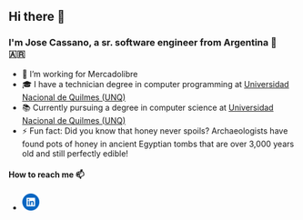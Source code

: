## Hi there 👋


### I'm Jose Cassano, a sr. software engineer from Argentina 🧉 🇦🇷
- 🔭 I’m working for Mercadolibre
- 🎓 I have a technician degree in computer programming at [Universidad Nacional de Quilmes (UNQ)](https://www.unq.edu.ar/)
- 📚 Currently pursuing a degree in computer science at [Universidad Nacional de Quilmes (UNQ)](https://www.unq.edu.ar/)
- ⚡ Fun fact: Did you know that honey never spoils? Archaeologists have found pots of honey in ancient Egyptian tombs that are over 3,000 years old and still perfectly edible!

#### How to reach me 📫 

- [<img src="./linkedin.svg" alt="LinkedIn icon" width="30"/>](https://www.linkedin.com/in/jose-luis-cassano/)
 
